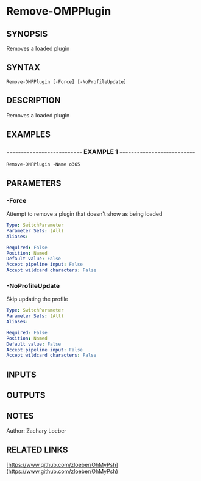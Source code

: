 ﻿---
external help file: OhMyPsh-help.xml
Module Name: OhMyPsh
online version: https://www.github.com/zloeber/OhMyPsh
schema: 2.0.0
---

# Remove-OMPPlugin

## SYNOPSIS
Removes a loaded plugin

## SYNTAX

```
Remove-OMPPlugin [-Force] [-NoProfileUpdate]
```

## DESCRIPTION
Removes a loaded plugin

## EXAMPLES

### -------------------------- EXAMPLE 1 --------------------------
```
Remove-OMPPlugin -Name o365
```

## PARAMETERS

### -Force
Attempt to remove a plugin that doesn't show as being loaded

```yaml
Type: SwitchParameter
Parameter Sets: (All)
Aliases: 

Required: False
Position: Named
Default value: False
Accept pipeline input: False
Accept wildcard characters: False
```

### -NoProfileUpdate
Skip updating the profile

```yaml
Type: SwitchParameter
Parameter Sets: (All)
Aliases: 

Required: False
Position: Named
Default value: False
Accept pipeline input: False
Accept wildcard characters: False
```

## INPUTS

## OUTPUTS

## NOTES
Author: Zachary Loeber

## RELATED LINKS

[https://www.github.com/zloeber/OhMyPsh](https://www.github.com/zloeber/OhMyPsh)

